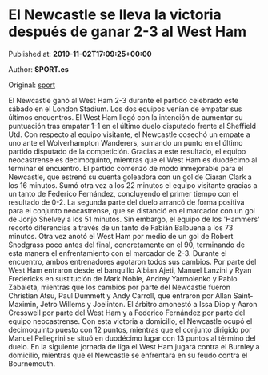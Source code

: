 
# El Newcastle se lleva la victoria después de ganar 2-3 al West Ham

Published at: **2019-11-02T17:09:25+00:00**

Author: **SPORT.es**

Original: [sport](https://www.sport.es/es/noticias/premier-league/el-newcastle-se-lleva-la-victoria-despues-de-ganar-2-3-al-west-ham-7711819)

El Newcastle ganó al West Ham 2-3 durante el partido celebrado este sábado en el London Stadium. Los dos equipos venían de empatar sus últimos encuentros. El West Ham llegó con la intención de aumentar su puntuación tras empatar 1-1 en el último duelo disputado frente al Sheffield Utd. Con respecto al equipo visitante, el Newcastle cosechó un empate a uno ante el Wolverhampton Wanderers, sumando un punto en el último partido disputado de la competición. Gracias a este resultado, el equipo neocastrense es decimoquinto, mientras que el West Ham es duodécimo al terminar el encuentro.
El partido comenzó de modo inmejorable para el Newcastle, que estrenó su cuenta goleadora con un gol de Ciaran Clark a los 16 minutos. Sumó otra vez a los 22 minutos el equipo visitante gracias a un tanto de Federico Fernández, concluyendo el primer tiempo con el resultado de 0-2.
La segunda parte del duelo arrancó de forma positiva para el conjunto neocastrense, que se distanció en el marcador con un gol de Jonjo Shelvey a los 51 minutos. Sin embargo, el equipo de los 'Hammers' recortó diferencias a través de un tanto de Fabián Balbuena a los 73 minutos. Otra vez anotó el West Ham por medio de un gol de Robert Snodgrass poco antes del final, concretamente en el 90, terminando de esta manera el enfrentamiento con el marcador de 2-3.
Durante el encuentro, ambos entrenadores agotaron todos sus cambios. Por parte del West Ham entraron desde el banquillo Albian Ajeti, Manuel Lanzini y Ryan Fredericks en sustitución de Mark Noble, Andrey Yarmolenko y Pablo Zabaleta, mientras que los cambios por parte del Newcastle fueron Christian Atsu, Paul Dummett y Andy Carroll, que entraron por Allan Saint-Maximin, Jetro Willems y Joelinton.
El árbitro amonestó a Issa Diop y Aaron Cresswell por parte del West Ham y a Federico Fernández por parte del equipo neocastrense.
Con esta victoria a domicilio, el Newcastle ocupó el decimoquinto puesto con 12 puntos, mientras que el conjunto dirigido por Manuel Pellegrini se situó en duodécimo lugar con 13 puntos al término del duelo.
En la siguiente jornada de liga el West Ham jugará contra el Burnley a domicilio, mientras que el Newcastle se enfrentará en su feudo contra el Bournemouth.
